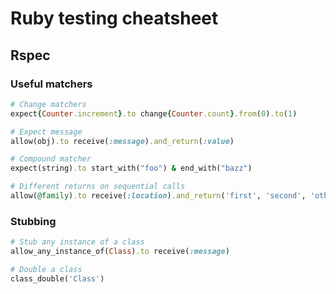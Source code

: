 # Ruby testing cheatsheet

## Rspec

### Useful matchers
  ```ruby
  # Change matchers
  expect{Counter.increment}.to change{Counter.count}.from(0).to(1)
  
  # Expect message
  allow(obj).to receive(:message).and_return(:value)
  
  # Compound matcher
  expect(string).to start_with("foo") & end_with("bazz")
  
  # Different returns on sequential calls
  allow(@family).to receive(:location).and_return('first', 'second', 'other')
  ```

### Stubbing
  ```ruby
  # Stub any instance of a class
  allow_any_instance_of(Class).to receive(:message)
  
  # Double a class
  class_double('Class')
  ```
